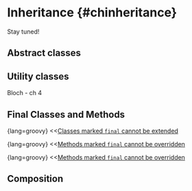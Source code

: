 # Inheritance {#chinheritance}

Stay tuned!

## Abstract classes

## Utility classes
Bloch - ch 4

## Final Classes and Methods

{lang=groovy}
<<[Classes marked `final` cannot be extended](code/09/final_class.groovy)

{lang=groovy}
<<[Methods marked `final` cannot be overridden](code/09/final_method.groovy)


{lang=groovy}
<<[Methods marked `final` cannot be overridden](code/09/final_method2.groovy)

## Composition

